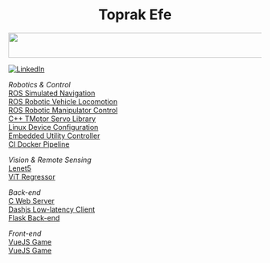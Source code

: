 <div id="header" align="center">
  <h1>Toprak Efe</h1>
  <div id="banner" height="200px" overflow="hidden">
    <img src="https://i.giphy.com/media/v1.Y2lkPTc5MGI3NjExaTB3ODgxcDJtMXR5ZnBraG14czY5ZmU2cmZyb2wxdmR0dWtvaHZzOCZlcD12MV9pbnRlcm5hbF9naWZfYnlfaWQmY3Q9Zw/A06UFEx8jxEwU/giphy.gif" height="50px" width="1600px"/>
  </div>
</div>

[![LinkedIn](https://img.shields.io/badge/linkedin-%230077B5.svg?style=for-the-badge&logo=linkedin&logoColor=white)](https://www.linkedin.com/in/toprak-efe-akk%C4%B1l%C4%B1%C3%A7-841132250/)

<em>Robotics & Control</em> <br>
[ROS Simulated Navigation](https://github.com/Toprak-Efe/ros-autonomous-navigation) <br>
[ROS Robotic Vehicle Locomotion](https://github.com/Ozyegin-Planetary-Robotics-Laboratory/ares_control.git) <br>
[ROS Robotic Manipulator Control](https://github.com/Ozyegin-Planetary-Robotics-Laboratory/deimos_control.git) <br>
[C++ TMotor Servo Library](https://github.com/Ozyegin-Planetary-Robotics-Laboratory/tmotorcan-cpp) <br>
[Linux Device Configuration](https://github.com/Ozyegin-Planetary-Robotics-Laboratory/ares-service) <br>
[Embedded Utility Controller](https://github.com/Ozyegin-Planetary-Robotics-Laboratory/phobos-uno.git) <br>
[CI Docker Pipeline](https://github.com/Ozyegin-Planetary-Robotics-Laboratory/ares-docker.git) <br>

<em>Vision & Remote Sensing</em> <br>
[Lenet5](https://github.com/Toprak-Efe/lenet5example) <br>
[ViT Regressor](https://github.com/Toprak-Efe/ViT) <br>

<em>Back-end</em> <br>
[C Web Server](https://github.com/Toprak-Efe/idyllib_ws) <br>
[Dashjs Low-latency Client](https://github.com/Toprak-Efe/cs418-app.git) <br>
[Flask Back-end](https://github.com/Ozyegin-Planetary-Robotics-Laboratory/ozurover_flask) <br>

<em>Front-end</em> <br>
[VueJS Game](https://github.com/Toprak-Efe/Luminance) <br>
[VueJS Game](https://github.com/Toprak-Efe/SpaceBox) <br>
